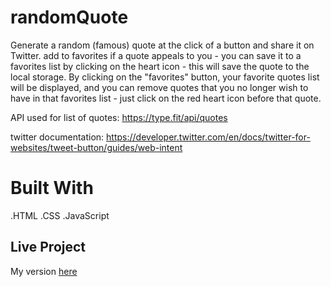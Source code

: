 # randomQuote
Generate a random (famous) quote at the click of a button and share it on Twitter.
add to favorites
if a quote appeals to you - you can save it to a favorites list by clicking on the heart icon - this will save the quote to the local storage. By clicking on the "favorites" button, your favorite quotes list will be displayed, and you can remove quotes that you no longer wish to have in that favorites list - just click on the red heart icon before that quote.

API used for list of quotes: https://type.fit/api/quotes

twitter documentation: https://developer.twitter.com/en/docs/twitter-for-websites/tweet-button/guides/web-intent
# Built With
.HTML
.CSS
.JavaScript
## Live Project

My version [here](https://amiraliesi83.github.io/randomQuote/)
